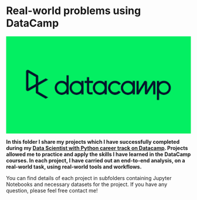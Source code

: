 # Real-world problems using DataCamp

[<img align="center" width="1000px" src="datacamp.png">](https://www.datacamp.com/)



**In this folder I share my projects which I have successfully completed during my [Data Scientist with Python career track on Datacamp](https://www.datacamp.com/tracks/data-scientist-with-python). Projects allowed me to practice and apply the skills I have learned in the DataCamp courses. In each project, I have carried out an end-to-end analysis, on a real-world task, using real-world tools and workflows.**

You can find details of each project in subfolders containing Jupyter Notebooks and necessary datasets for the project. If you have any question, please feel free contact me!
